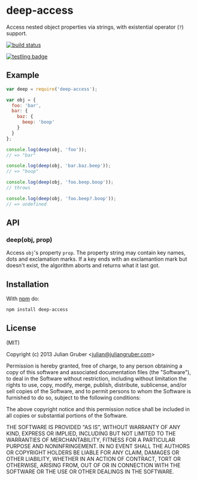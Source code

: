 
# deep-access

Access nested object properties via strings, with existential operator (`?`) support.

[![build status](https://secure.travis-ci.org/juliangruber/deep-access.png)](http://travis-ci.org/juliangruber/deep-access)

[![testling badge](https://ci.testling.com/juliangruber/deep-access.png)](https://ci.testling.com/juliangruber/deep-access)

## Example

```js
var deep = require('deep-access');

var obj = {
  foo: 'bar',
  bar: {
    baz: {
      beep: 'boop'
    }
  }
};

console.log(deep(obj, 'foo'));
// => "bar"

console.log(deep(obj, 'bar.baz.beep'));
// => "boop"

console.log(deep(obj, 'foo.beep.boop'));
// throws

console.log(deep(obj, 'foo.beep?.boop'));
// => undefined
```

## API

### deep(obj, prop)

Access `obj`'s property `prop`. The property string may contain key names, dots
and exclamation marks. If a key ends with an exclamantion mark but doesn't
exist, the algorithm aborts and returns what it last got.

## Installation

With [npm](https://npmjs.org) do:

```bash
npm install deep-access
```

## License

(MIT)

Copyright (c) 2013 Julian Gruber &lt;julian@juliangruber.com&gt;

Permission is hereby granted, free of charge, to any person obtaining a copy of
this software and associated documentation files (the "Software"), to deal in
the Software without restriction, including without limitation the rights to
use, copy, modify, merge, publish, distribute, sublicense, and/or sell copies
of the Software, and to permit persons to whom the Software is furnished to do
so, subject to the following conditions:

The above copyright notice and this permission notice shall be included in all
copies or substantial portions of the Software.

THE SOFTWARE IS PROVIDED "AS IS", WITHOUT WARRANTY OF ANY KIND, EXPRESS OR
IMPLIED, INCLUDING BUT NOT LIMITED TO THE WARRANTIES OF MERCHANTABILITY,
FITNESS FOR A PARTICULAR PURPOSE AND NONINFRINGEMENT. IN NO EVENT SHALL THE
AUTHORS OR COPYRIGHT HOLDERS BE LIABLE FOR ANY CLAIM, DAMAGES OR OTHER
LIABILITY, WHETHER IN AN ACTION OF CONTRACT, TORT OR OTHERWISE, ARISING FROM,
OUT OF OR IN CONNECTION WITH THE SOFTWARE OR THE USE OR OTHER DEALINGS IN THE
SOFTWARE.

